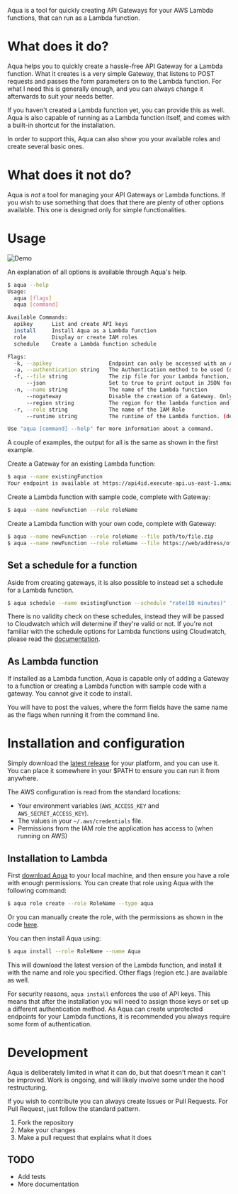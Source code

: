 Aqua is a tool for quickly creating API Gateways for your AWS Lambda functions, that can run as a Lambda function.

# What does it do?

Aqua helps you to quickly create a hassle-free API Gateway for a Lambda function. What it creates is a very simple Gateway, that listens to POST requests and passes the form parameters on to the Lambda function. For what I need this is generally enough, and you can always change it afterwards to suit your needs better.

If you haven't created a Lambda function yet, you can provide this as well. Aqua is also capable of running as a Lambda function itself, and comes with a built-in shortcut for the installation.

In order to support this, Aqua can also show you your available roles and create several basic ones.

# What does it not do?

Aqua is *not* a tool for managing your API Gateways or Lambda functions. If you wish to use something that does that there are plenty of other options available. This one is designed only for simple functionalities.

# Usage

![Demo](https://cloud.githubusercontent.com/assets/1787643/14594491/7c09ac98-057a-11e6-9cf4-1097d1c887b9.gif)

An explanation of all options is available through Aqua's help.

```bash
$ aqua --help
Usage:
  aqua [flags]
  aqua [command]

Available Commands:
  apikey      List and create API keys
  install     Install Aqua as a Lambda function
  role        Display or create IAM roles
  schedule    Create a Lambda function schedule

Flags:
  -k, --apikey                  Endpoint can only be accessed with an API key
  -a, --authentication string   The Authentication method to be used (default "NONE")
  -f, --file string             The zip file for your Lambda function, either locally or http(s). The file will first be downloaded locally.
      --json                    Set to true to print output in JSON format
  -n, --name string             The name of the Lambda function
      --nogateway               Disable the creation of a Gateway. Only create the Lambda function.
      --region string           The region for the lambda function and API Gateway (default "us-east-1")
  -r, --role string             The name of the IAM Role
      --runtime string          The runtime of the Lambda function. (default "nodejs4.3")

Use "aqua [command] --help" for more information about a command.
```

A couple of examples, the output for all is the same as shown in the first example.

Create a Gateway for an existing Lambda function:

```bash
$ aqua --name existingFunction
Your endpoint is available at https://api4id.execute-api.us-east-1.amazonaws.com/prod/existingfunction
```

Create a Lambda function with sample code, complete with Gateway:

```bash
$ aqua --name newFunction --role roleName
```

Create a Lambda function with your own code, complete with Gateway:

```bash
$ aqua --name newFunction --role roleName --file path/to/file.zip
$ aqua --name newFunction --role roleName --file https://web/address/of/file.zip
```

## Set a schedule for a function

Aside from creating gateways, it is also possible to instead set a schedule for a Lambda function.

```bash
$ aqua schedule --name existingFunction --schedule "rate(10 minutes)"
```

There is no validity check on these schedules, instead they will be passed to Cloudwatch which will determine if they're valid or not. If you're not familiar with the schedule options for Lambda functions using Cloudwatch, please read the [documentation][lambdaschedules].

[lambdaschedules]: http://docs.aws.amazon.com/lambda/latest/dg/tutorial-scheduled-events-schedule-expressions.html

## As Lambda function

If installed as a Lambda function, Aqua is capable only of adding a Gateway to a function or creating a Lambda function with sample code with a gateway. You cannot give it code to install.

You will have to post the values, where the form fields have the same name as the flags when running it from the command line.

# Installation and configuration

Simply download the [latest release][latest] for your platform, and you can use it. You can place it somewhere in your $PATH to ensure you can run it from anywhere.

The AWS configuration is read from the standard locations:

* Your environment variables (`AWS_ACCESS_KEY` and `AWS_SECRET_ACCESS_KEY`).
* The values in your `~/.aws/credentials` file.
* Permissions from the IAM role the application has access to (when running on AWS)

[latest]: https://github.com/ArjenSchwarz/aqua/releases

## Installation to Lambda

First [download Aqua][latest] to your local machine, and then ensure you have a role with enough permissions. You can create that role using Aqua with the following command:

```bash
$ aqua role create --role RoleName --type aqua
```

Or you can manually create the role, with the permissions as shown in the code [here][permissionslink].

You can then install Aqua using:

```bash
$ aqua install --role RoleName --name Aqua
```

This will download the latest version of the Lambda function, and install it with the name and role you specified. Other flags (region etc.) are available as well.

For security reasons, `aqua install` enforces the use of API keys. This means that after the installation you will need to assign those keys or set up a different authentication method. As Aqua can create unprotected endpoints for your Lambda functions, it is recommended you always require some form of authentication.

[permissionslink]: https://github.com/ArjenSchwarz/aqua/blob/master/builder/filedef.go

# Development

Aqua is deliberately limited in what it can do, but that doesn't mean it can't be improved. Work is ongoing, and will likely involve some under the hood restructuring.

If you wish to contribute you can always create Issues or Pull Requests. For Pull Request, just follow the standard pattern.

1. Fork the repository
2. Make your changes
3. Make a pull request that explains what it does

## TODO

* Add tests
* More documentation
